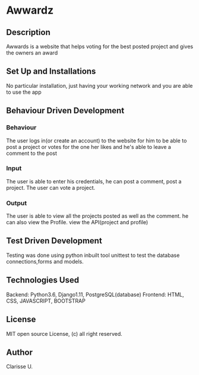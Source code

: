 # Awwardz

## Description
Awwards is a website that helps voting for the best posted project and gives the owners an award

## Set Up and Installations
No particular installation, just having your working network and you are able to use the app

## Behaviour Driven Development
### Behaviour
The user logs in(or create an account) to the website for him to be able to post a project or votes for the one her likes and he's able to leave a comment to the post

### Input
The user is able to enter his credentials, he can post a comment, post a project. The user can vote a project.

### Output
The user is able to view all the projects posted as well as the comment. he can also view the Profile. view the API(project and profile)

## Test Driven Development
Testing was done using python inbuilt tool unittest to test the database connections,forms and models.

## Technologies Used
Backend: Python3.6, Django1.11, PostgreSQL(database) Frontend: HTML, CSS, JAVASCRIPT, BOOTSTRAP

## License
MIT open source License, (c) all right reserved.

## Author
Clarisse U.
